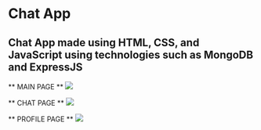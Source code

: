 # Chat App 

## Chat App made using HTML, CSS, and JavaScript using technologies such as MongoDB and ExpressJS

** MAIN PAGE **
![](../README_assets/chatapp_mainpage.png)

** CHAT PAGE **
![](../README_assets/chatapp_chatpage.png)

** PROFILE PAGE **
![](../README_assets/chatapp_profilepage.png)
